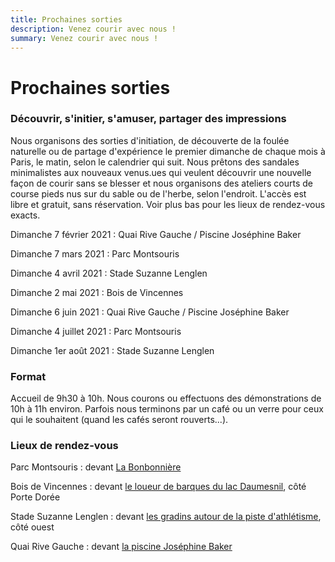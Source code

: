 ```yaml
---
title: Prochaines sorties
description: Venez courir avec nous !
summary: Venez courir avec nous !
---
```


# Prochaines sorties

### Découvrir, s'initier, s'amuser, partager des impressions

Nous organisons des sorties d'initiation, de découverte de la foulée naturelle ou de partage d'expérience le premier dimanche de chaque mois à Paris, le matin, selon le calendrier qui suit.
Nous prêtons des sandales minimalistes aux nouveaux venus.ues qui veulent découvrir une nouvelle façon de courir sans se blesser et nous organisons des ateliers courts de course pieds nus sur du sable ou de l'herbe, selon l'endroit.
L'accès est libre et gratuit, sans réservation. Voir plus bas pour les lieux de rendez-vous exacts.​

Dimanche 7 février 2021 : Quai Rive Gauche / Piscine Joséphine Baker

Dimanche 7 mars 2021 : Parc Montsouris

Dimanche 4 avril 2021 : Stade Suzanne Lenglen

Dimanche 2 mai 2021 : Bois de Vincennes

Dimanche 6 juin 2021 : Quai Rive Gauche / Piscine Joséphine Baker

Dimanche 4 juillet 2021 : Parc Montsouris

Dimanche 1er août 2021 : Stade Suzanne Lenglen
​
### Format
Accueil de 9h30 à 10h.
Nous courons ou effectuons des démonstrations de 10h à 11h environ.
Parfois nous terminons par un café ou un verre pour ceux qui le souhaitent (quand les cafés seront rouverts...).

### Lieux de rendez-vous

Parc Montsouris : devant <a href="https://goo.gl/maps/RUvVHuyTAXZ8Kg8XA">La Bonbonnière</a>

Bois de Vincennes : devant <a href="https://goo.gl/maps/kjggmHrmPv2QDUk79">le loueur de barques du lac Daumesnil</a>, côté Porte Dorée

Stade Suzanne Lenglen : devant <a href="https://goo.gl/maps/dx16s8HVGmrYxbMb8">les gradins autour de la piste d'athlétisme</a>, côté ouest

Quai Rive Gauche : devant <a href="https://g.page/PiscineJosephineBaker?share">la piscine Joséphine Baker</a>
